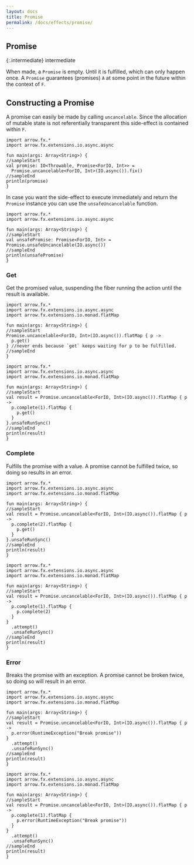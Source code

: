```yaml
---
layout: docs
title: Promise
permalink: /docs/effects/promise/
---
```


## Promise

{:.intermediate}
intermediate

When made, a `Promise` is empty. Until it is fulfilled, which can only happen once.
A `Promise` guarantees (promises) `A` at some point in the future within the context of `F`.

## Constructing a Promise

A promise can easily be made by calling `uncancelable`.
Since the allocation of mutable state is not referentially transparent this side-effect is contained within `F`.

```kotlin:ank:playground
import arrow.fx.*
import arrow.fx.extensions.io.async.async

fun main(args: Array<String>) {
//sampleStart
val promise: IO<Throwable, Promise<ForIO, Int>> =
  Promise.uncancelable<ForIO, Int>(IO.async()).fix()
//sampleEnd
println(promise)
}
```

In case you want the side-effect to execute immediately and return the `Promise` instance you can use the `unsafeUncancelable` function.

```kotlin:ank:playground
import arrow.fx.*
import arrow.fx.extensions.io.async.async

fun main(args: Array<String>) {
//sampleStart
val unsafePromise: Promise<ForIO, Int> = Promise.unsafeUncancelable(IO.async())
//sampleEnd
println(unsafePromise)
}
```

### Get

Get the promised value, suspending the fiber running the action until the result is available.

```kotlin:ank:playground
import arrow.fx.*
import arrow.fx.extensions.io.async.async
import arrow.fx.extensions.io.monad.flatMap

fun main(args: Array<String>) {
//sampleStart
Promise.uncancelable<ForIO, Int>(IO.async()).flatMap { p ->
  p.get()
} //never ends because `get` keeps waiting for p to be fulfilled.
//sampleEnd
}
```

```kotlin:ank:playground
import arrow.fx.*
import arrow.fx.extensions.io.async.async
import arrow.fx.extensions.io.monad.flatMap

fun main(args: Array<String>) {
//sampleStart
val result = Promise.uncancelable<ForIO, Int>(IO.async()).flatMap { p ->
  p.complete(1).flatMap {
    p.get()
  }
}.unsafeRunSync()
//sampleEnd
println(result)
}
```

### Complete

Fulfills the promise with a value. A promise cannot be fulfilled twice, so doing so results in an error.

```kotlin:ank:playground
import arrow.fx.*
import arrow.fx.extensions.io.async.async
import arrow.fx.extensions.io.monad.flatMap

fun main(args: Array<String>) {
//sampleStart
val result = Promise.uncancelable<ForIO, Int>(IO.async()).flatMap { p ->
  p.complete(2).flatMap {
    p.get()
  }
}.unsafeRunSync()
//sampleEnd
println(result)
}
```

```kotlin:ank:playground
import arrow.fx.*
import arrow.fx.extensions.io.async.async
import arrow.fx.extensions.io.monad.flatMap

fun main(args: Array<String>) {
//sampleStart
val result = Promise.uncancelable<ForIO, Int>(IO.async()).flatMap { p ->
  p.complete(1).flatMap {
    p.complete(2)
  }
}
  .attempt()
  .unsafeRunSync()
//sampleEnd
println(result)
}
```

### Error

Breaks the promise with an exception. A promise cannot be broken twice, so doing so will result in an error.

```kotlin:ank:playground
import arrow.fx.*
import arrow.fx.extensions.io.async.async
import arrow.fx.extensions.io.monad.flatMap

fun main(args: Array<String>) {
//sampleStart
val result = Promise.uncancelable<ForIO, Int>(IO.async()).flatMap { p ->
  p.error(RuntimeException("Break promise"))
}
  .attempt()
  .unsafeRunSync()
//sampleEnd
println(result)
}
```

```kotlin:ank:playground
import arrow.fx.*
import arrow.fx.extensions.io.async.async
import arrow.fx.extensions.io.monad.flatMap

fun main(args: Array<String>) {
//sampleStart
val result = Promise.uncancelable<ForIO, Int>(IO.async()).flatMap { p ->
  p.complete(1).flatMap {
    p.error(RuntimeException("Break promise"))
  }
}
  .attempt()
  .unsafeRunSync()
//sampleEnd
println(result)
}
```
